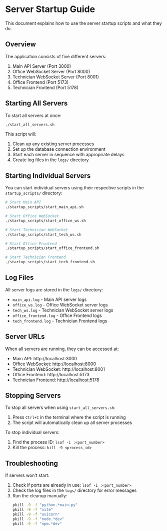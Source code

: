 # Server Startup Guide

This document explains how to use the server startup scripts and what they do.

## Overview

The application consists of five different servers:
1. Main API Server (Port 3000)
2. Office WebSocket Server (Port 8000)
3. Technician WebSocket Server (Port 8001)
4. Office Frontend (Port 5173)
5. Technician Frontend (Port 5178)

## Starting All Servers

To start all servers at once:

```bash
./start_all_servers.sh
```

This script will:
1. Clean up any existing server processes
2. Set up the database connection environment
3. Start each server in sequence with appropriate delays
4. Create log files in the `logs/` directory

## Starting Individual Servers

You can start individual servers using their respective scripts in the `startup_scripts/` directory:

```bash
# Start Main API
./startup_scripts/start_main_api.sh

# Start Office WebSocket
./startup_scripts/start_office_ws.sh

# Start Technician WebSocket
./startup_scripts/start_tech_ws.sh

# Start Office Frontend
./startup_scripts/start_office_frontend.sh

# Start Technician Frontend
./startup_scripts/start_tech_frontend.sh
```

## Log Files

All server logs are stored in the `logs/` directory:
- `main_api.log` - Main API server logs
- `office_ws.log` - Office WebSocket server logs
- `tech_ws.log` - Technician WebSocket server logs
- `office_frontend.log` - Office Frontend logs
- `tech_frontend.log` - Technician Frontend logs

## Server URLs

When all servers are running, they can be accessed at:
- Main API: http://localhost:3000
- Office WebSocket: http://localhost:8000
- Technician WebSocket: http://localhost:8001
- Office Frontend: http://localhost:5173
- Technician Frontend: http://localhost:5178

## Stopping Servers

To stop all servers when using `start_all_servers.sh`:
1. Press `Ctrl+C` in the terminal where the script is running
2. The script will automatically clean up all server processes

To stop individual servers:
1. Find the process ID: `lsof -i :<port_number>`
2. Kill the process: `kill -9 <process_id>`

## Troubleshooting

If servers won't start:
1. Check if ports are already in use: `lsof -i :<port_number>`
2. Check the log files in the `logs/` directory for error messages
3. Run the cleanup manually:
   ```bash
   pkill -9 -f "python.*main.py"
   pkill -9 -f "vite"
   pkill -9 -f "uvicorn"
   pkill -9 -f "node.*dev"
   pkill -9 -f "npm.*dev"
   ``` 